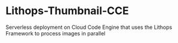 # Lithops-Thumbnail-CCE
Serverless deployment on Cloud Code Engine that uses the Lithops Framework to process images in parallel
